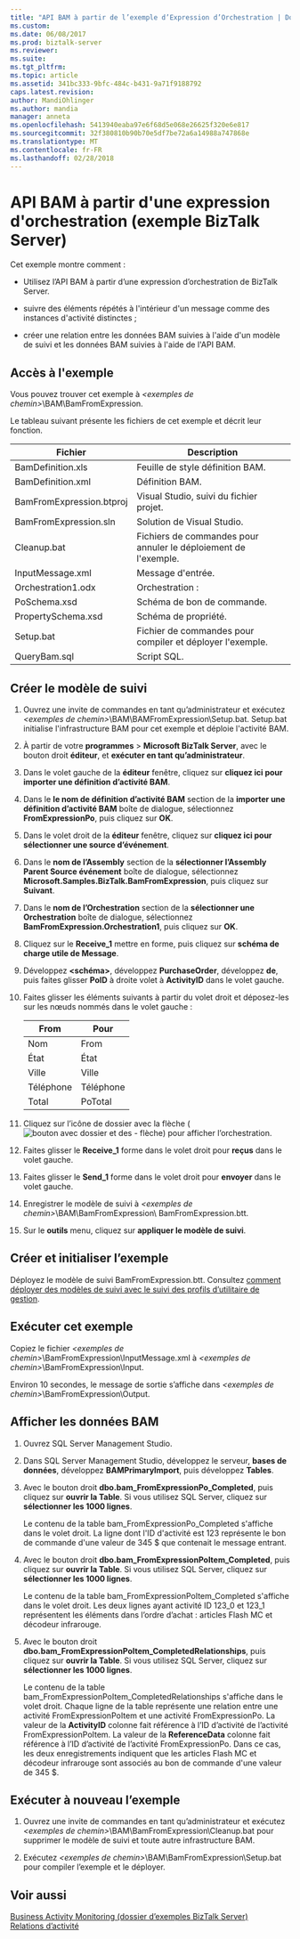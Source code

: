 ```yaml
---
title: "API BAM à partir de l’exemple d’Expression d’Orchestration | Documents Microsoft"
ms.custom: 
ms.date: 06/08/2017
ms.prod: biztalk-server
ms.reviewer: 
ms.suite: 
ms.tgt_pltfrm: 
ms.topic: article
ms.assetid: 341bc333-9bfc-484c-b431-9a71f9188792
caps.latest.revision: 
author: MandiOhlinger
ms.author: mandia
manager: anneta
ms.openlocfilehash: 5413940eaba97e6f68d5e068e26625f320e6e817
ms.sourcegitcommit: 32f380810b90b70e5df7be72a6a14988a747868e
ms.translationtype: MT
ms.contentlocale: fr-FR
ms.lasthandoff: 02/28/2018
---
```

# <a name="bam-api-from-an-orchestration-expression-biztalk-server-sample"></a>API BAM à partir d'une expression d'orchestration (exemple BizTalk Server)
Cet exemple montre comment :  
  
-   Utilisez l’API BAM à partir d’une expression d’orchestration de BizTalk Server.  
  
-   suivre des éléments répétés à l'intérieur d'un message comme des instances d'activité distinctes ;  
  
-   créer une relation entre les données BAM suivies à l'aide d'un modèle de suivi et les données BAM suivies à l'aide de l'API BAM.  
  
## <a name="where-to-find-this-sample"></a>Accès à l'exemple  
 Vous pouvez trouver cet exemple à  *\<exemples de chemin\>*\BAM\BamFromExpression.  
  
 Le tableau suivant présente les fichiers de cet exemple et décrit leur fonction.  
  
|Fichier| Description|  
|----------|-----------------|  
|BamDefinition.xls|Feuille de style définition BAM.|  
|BamDefinition.xml|Définition BAM.|  
|BamFromExpression.btproj|Visual Studio, suivi du fichier projet.|  
|BamFromExpression.sln|Solution de Visual Studio.|  
|Cleanup.bat|Fichiers de commandes pour annuler le déploiement de l'exemple.|  
|InputMessage.xml|Message d'entrée.|  
|Orchestration1.odx|Orchestration :|  
|PoSchema.xsd|Schéma de bon de commande.|  
|PropertySchema.xsd|Schéma de propriété.|  
|Setup.bat|Fichier de commandes pour compiler et déployer l'exemple.|  
|QueryBam.sql|Script SQL.|  
  
## <a name="create-the-tracking-profile"></a>Créer le modèle de suivi  
  
1.  Ouvrez une invite de commandes en tant qu’administrateur et exécutez  *\<exemples de chemin\>*\BAM\BAMFromExpression\Setup.bat. Setup.bat initialise l'infrastructure BAM pour cet exemple et déploie l'activité BAM.  
  
2.  À partir de votre **programmes** > **Microsoft BizTalk Server**, avec le bouton droit **éditeur**, et **exécuter en tant qu’administrateur**.
  
3.  Dans le volet gauche de la **éditeur** fenêtre, cliquez sur **cliquez ici pour importer une définition d’activité BAM**.  
  
4.  Dans le **le nom de définition d’activité BAM** section de la **importer une définition d’activité BAM** boîte de dialogue, sélectionnez **FromExpressionPo**, puis cliquez sur **OK**.  
  
5.  Dans le volet droit de la **éditeur** fenêtre, cliquez sur **cliquez ici pour sélectionner une source d’événement**.  
  
6.  Dans le **nom de l’Assembly** section de la **sélectionner l’Assembly Parent Source événement** boîte de dialogue, sélectionnez **Microsoft.Samples.BizTalk.BamFromExpression**, puis cliquez sur  **Suivant**.  
  
7.  Dans le **nom de l’Orchestration** section de la **sélectionner une Orchestration** boîte de dialogue, sélectionnez **BamFromExpression.Orchestration1**, puis cliquez sur **OK**.  
  
8.  Cliquez sur le **Receive_1** mettre en forme, puis cliquez sur **schéma de charge utile de Message**.  
  
9. Développez  **\<schéma\>**, développez **PurchaseOrder**, développez **de**, puis faites glisser **PoID** à droite volet à **ActivityID** dans le volet gauche.  
  
10. Faites glisser les éléments suivants à partir du volet droit et déposez-les sur les nœuds nommés dans le volet gauche :  
  
    |From|Pour|  
    |----------|--------|  
    |Nom|From|  
    |État|État|  
    |Ville|Ville|  
    |Téléphone|Téléphone|  
    |Total|PoTotal|  
  
11. Cliquez sur l’icône de dossier avec la flèche (![bouton avec dossier et des &#45; flèche](../core/media/abccd08b-2b01-49c6-80ed-a032bbbd10d4.gif "abccd08b-2b01-49c6-80ed-a032bbbd10d4")) pour afficher l’orchestration.  
  
12. Faites glisser le **Receive_1** forme dans le volet droit pour **reçus** dans le volet gauche.  
  
13. Faites glisser le **Send_1** forme dans le volet droit pour **envoyer** dans le volet gauche.  
  
14. Enregistrer le modèle de suivi à  *\<exemples de chemin\>*\BAM\BamFromExpression\ BamFromExpression.btt.  
  
15. Sur le **outils** menu, cliquez sur **appliquer le modèle de suivi**.  
  
## <a name="build-and-initialize-this-sample"></a>Créer et initialiser l’exemple  
  
Déployez le modèle de suivi BamFromExpression.btt. Consultez [comment déployer des modèles de suivi avec le suivi des profils d’utilitaire de gestion](../core/how-to-deploy-tracking-profiles-with-the-tracking-profiles-management-utility.md).  
  
## <a name="run-this-sample"></a>Exécuter cet exemple  
  
Copiez le fichier  *\<exemples de chemin\>*\BamFromExpression\InputMessage.xml à  *\<exemples de chemin\>*\BamFromExpression\Input.  
  
Environ 10 secondes, le message de sortie s’affiche dans  *\<exemples de chemin\>*\BamFromExpression\Output.  
  
## <a name="view-the-bam-data"></a>Afficher les données BAM  
  
1.  Ouvrez SQL Server Management Studio.  
  
2.  Dans SQL Server Management Studio, développez le serveur, **bases de données**, développez **BAMPrimaryImport**, puis développez **Tables**.  
  
3.  Avec le bouton droit **dbo.bam_FromExpressionPo_Completed**, puis cliquez sur **ouvrir la Table**. Si vous utilisez SQL Server, cliquez sur **sélectionner les 1000 lignes**.  
  
     Le contenu de la table bam_FromExpressionPo_Completed s'affiche dans le volet droit. La ligne dont l'ID d'activité est 123 représente le bon de commande d'une valeur de 345 $ que contenait le message entrant.  
  
4.  Avec le bouton droit **dbo.bam_FromExpressionPoItem_Completed**, puis cliquez sur **ouvrir la Table**. Si vous utilisez SQL Server, cliquez sur **sélectionner les 1000 lignes**.  
  
     Le contenu de la table bam_FromExpressionPoItem_Completed s'affiche dans le volet droit. Les deux lignes ayant activité ID 123_0 et 123_1 représentent les éléments dans l’ordre d’achat : articles Flash MC et décodeur infrarouge.  
  
5.  Avec le bouton droit **dbo.bam_FromExpressionPoItem_CompletedRelationships**, puis cliquez sur **ouvrir la Table**. Si vous utilisez SQL Server, cliquez sur **sélectionner les 1000 lignes**.  
  
     Le contenu de la table bam_FromExpressionPoItem_CompletedRelationships s'affiche dans le volet droit. Chaque ligne de la table représente une relation entre une activité FromExpressionPoItem et une activité FromExpressionPo. La valeur de la **ActivityID** colonne fait référence à l’ID d’activité de l’activité FromExpressionPoItem. La valeur de la **ReferenceData** colonne fait référence à l’ID d’activité de l’activité FromExpressionPo. Dans ce cas, les deux enregistrements indiquent que les articles Flash MC et décodeur infrarouge sont associés au bon de commande d'une valeur de 345 $.  
  
## <a name="re-run-the-sample"></a>Exécuter à nouveau l’exemple  
  
1.  Ouvrez une invite de commandes en tant qu’administrateur et exécutez  *\<exemples de chemin\>*\BAM\BamFromExpression\Cleanup.bat pour supprimer le modèle de suivi et toute autre infrastructure BAM. 
  
2.  Exécutez  *\<exemples de chemin\>*\BAM\BamFromExpression\Setup.bat pour compiler l’exemple et le déployer.  
  
## <a name="see-also"></a>Voir aussi  
 [Business Activity Monitoring (dossier d’exemples BizTalk Server)](../core/business-activity-monitoring-biztalk-server-samples-folder.md)   
 [Relations d’activité](../core/activity-relationships.md)